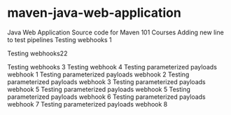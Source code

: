 

maven-java-web-application
==========================

Java Web Application Source code for Maven 101 Courses
Adding new line to test pipelines
Testing webhooks 1


Testing webhooks22 

Testing webhooks 3
Testing webhook 4
Testing parameterized payloads webhook 1
Testing parameterized payloads webhook 2
Testing parameterized payloads webhook 3
Testing parameterized payloads webhook 5
Testing parameterized payloads webhook 5
Testing parameterized payloads webhook 6
Testing parameterized payloads webhook 7
Testing parameterized payloads webhook 8

